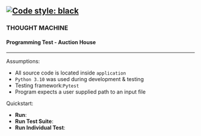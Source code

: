 [![Code style: black](https://img.shields.io/badge/code%20style-black-000000.svg)](https://github.com/psf/black) 
---

### THOUGHT MACHINE

#### Programming Test - Auction House

---

Assumptions:

 - All source code is located inside `application`
 - `Python 3.10` was used during development & testing
 - Testing framework:`Pytest`
 - Program expects a user supplied path to an input file

Quickstart:

 - **Run**: 
 - **Run Test Suite**: 
 - **Run Individual Test**: 
